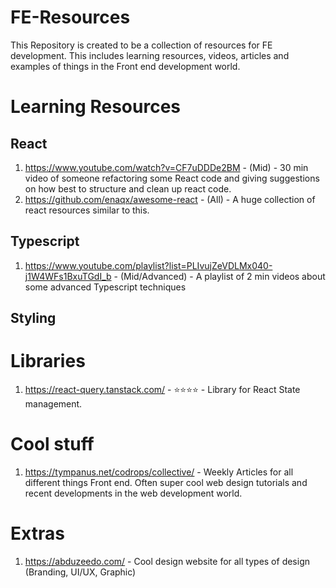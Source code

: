 # FE-Resources

This Repository is created to be a collection of resources for FE development. This includes learning resources, videos, articles and examples of things in the Front end development world.

# Learning Resources

## React
1. https://www.youtube.com/watch?v=CF7uDDDe2BM - (Mid) - 30 min video of someone refactoring some React code and giving suggestions on how best to structure and clean up react code.
2. https://github.com/enaqx/awesome-react - (All) - A huge collection of react resources similar to this.

## Typescript
1. https://www.youtube.com/playlist?list=PLIvujZeVDLMx040-j1W4WFs1BxuTGdI_b - (Mid/Advanced) - A playlist of 2 min videos about some advanced Typescript techniques 


## Styling

# Libraries
1. https://react-query.tanstack.com/ - :star::star::star::star: - Library for React State management.

# Cool stuff
1. https://tympanus.net/codrops/collective/ - Weekly Articles for all different things Front end. Often super cool web design tutorials and recent developments in the web development world.


# Extras
1. https://abduzeedo.com/ - Cool design website for all types of design (Branding, UI/UX, Graphic)
